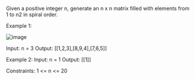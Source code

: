 Given a positive integer n, generate an n x n matrix filled with elements from 1 to n2 in spiral order.

Example 1:

![image](https://user-images.githubusercontent.com/25152105/180611525-8371b0de-1371-4228-8276-88c1457ffd57.png)


Input: n = 3
Output: [[1,2,3],[8,9,4],[7,6,5]]

Example 2:
Input: n = 1
Output: [[1]]
 

Constraints:
1 <= n <= 20

